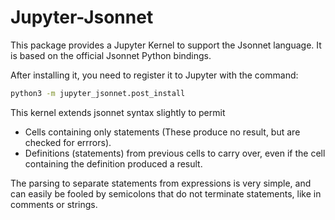 Jupyter-Jsonnet
===============

This package provides a Jupyter Kernel to support the Jsonnet language.  It is
based on the official Jsonnet Python bindings.

After installing it, you need to register it to Jupyter with the command:
```sh
python3 -m jupyter_jsonnet.post_install
```

This kernel extends jsonnet syntax slightly to permit

* Cells containing only statements (These produce no result, but are checked
  for errrors).
* Definitions (statements) from previous cells to carry over, even if the cell
  containing the definition produced a result.

The parsing to separate statements from expressions is very simple, and can
easily be fooled by semicolons that do not terminate statements, like in
comments or strings.
